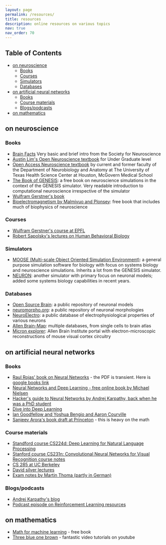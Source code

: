 ```yaml
---
layout: page
permalink: /resources/
title: resources
description: online resources on various topics
nav: true
nav_order: 70
---
```

## Table of Contents
- [on neuroscience](#on-neuroscience)
  * [Books](#books)
  * [Courses](#courses)
  * [Simulators](#simulators)
  * [Databases](#databases)
- [on artificial neural networks](#on-artificial-neural-networks)
  * [Books](#books-1)
  * [Course materials](#course-materials)
  * [Blogs/podcasts](#blogs-podcasts)
- [on mathematics](#on-mathematics)

## on neuroscience
### Books
  * [Brain Facts](https://www.brainfacts.org/-/media/Brainfacts2/BrainFacts-Book/Brain-Facts-PDF-with-links.pdf) Very basic and brief intro from the Society for Neuroscience
  * [Austin Lim's Open Neuroscience textbook](https://www.austinlim.com/open-neuroscience-initiative) for Under Graduate level
  * [Open Access Neuroscience textbook](https://nba.uth.tmc.edu/neuroscience/) by current and former faculty of the Department of Neurobiology and Anatomy at The University of Texas Health Science Center at Houston, McGovern Medical School
  * [The Book of GENESIS](http://www.genesis-sim.org/GENESIS/bog/bog.html): a free book on neuroscience simulations in the context of the GENESIS simulator. Very readable introduction to computational neuroscience irrespective of the simulator
  * [Wulfram Gerstner's book](https://neuronaldynamics.epfl.ch/)
  * [Bioelectromagnetism by Malmivuo and Plonsey](http://www.bem.fi/book/index.htm): free book that includes much of biophysics of neuroscience

### Courses
  * [Wulfram Gerstner's course at EPFL](https://lcnwww.epfl.ch/gerstner/NeuronalDynamics-MOOCall.html)
  * [Robert Sapolsky's lectures on Human Behavioral Biology](https://www.youtube.com/watch?v=NNnIGh9g6fA&list=PL848F2368C90DDC3D)

### Simulators	
  * [MOOSE (Multi-scale Object Oriented Simulation Environment)](https://moose.ncbs.res.in): a general purpose simulation software for biology with focus on systems biology and neuroscience simulations. Inherits a lot from the GENESIS simulator.
  * [NEURON](https://neuron.yale.edu): another simulator with primary focus on neuronal models; added some systems biology capabilities in recent years.

### Databases
	
  * [Open Source Brain](http://www.opensourcebrain.org/): a public repository of neuronal models
  * [neuromorpho.org](https://neuromorpho.org/): a public repository of neuronal morphologies	
  * [NeuroElectro](https://neuroelectro.org/): a public database of electrophysiological properties of various neurons  
  * [Allen Brain-Map](https://portal.brain-map.org/): multiple databases, from single cells to brain atlas
  * [Micron explorer](https://www.microns-explorer.org/): Allen Brain Institute portal with electron-microscopic reconstructions of mouse visual cortex circuitry

## on artificial neural networks
### Books
  * [Raul Rojas' book on Neural Networks](https://www.inf.fu-berlin.de/inst/ag-ki/rojas_home/documents/1996/NeuralNetworks/neuron.pdf) - the PDF is transient. Here is [google books link](https://books.google.co.in/books/about/Neural_Networks.html?id=txsjjYzFJS4C&redir_esc=y)
  * [Neural Networks and Deep Learning - free online book by Michael Nielsen](http://neuralnetworksanddeeplearning.com/index.html)
  * [Hacker's guide to Neural Networks by Andrej Karpathy, back when he was a PhD student](https://karpathy.github.io/neuralnets/)
  * [Dive into Deep Learning](https://d2l.ai/)
  * [Ian Goodfellow and Yoshua Bengio and Aaron Courville](https://www.deeplearningbook.org/)
  * [Sanjeev Arora's book draft at Princeton](https://www.cs.princeton.edu/courses/archive/fall19/cos597B/lecnotes/bookdraft.pdf) - this is heavy on the math

### Course materials
  * [Standford course CS224d: Deep Learning for Natural Language Processing](http://cs224d.stanford.edu/index.html)
  * [Stanford course CS231n: Convolutional Neural Networks for Visual Recognition course notes](https://cs231n.github.io/)
  * [CS 285 at UC Berkeley](https://rail.eecs.berkeley.edu/deeprlcourse/)
  * [David silver lectures](https://www.davidsilver.uk/teaching/)
  * [Exam notes by Martin Thoma (partly in German)](https://martin-thoma.com/neuronale-netze-vorlesung/)

### Blogs/podcasts
  * [Andrej Karpathy's blog](https://karpathy.github.io/)
  * [Podcast episode on Reinforcement Learning resources](https://www.youtube.com/watch?v=8CNXPihvWEU)

## on mathematics
  * [Math for machine learning](https://mml-book.github.io/book/mml-book.pdf) - free book
  * [Three blue one brown](https://www.youtube.com/c/3blue1brown) - fantastic video tutorials on youtube


